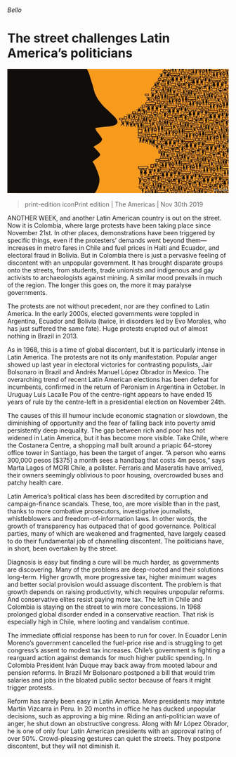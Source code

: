 ###### Bello

# The street challenges Latin America’s politicians 

![image](images/20191130_AMD001_0.jpg) 

> print-edition iconPrint edition | The Americas | Nov 30th 2019 

ANOTHER WEEK, and another Latin American country is out on the street. Now it is Colombia, where large protests have been taking place since November 21st. In other places, demonstrations have been triggered by specific things, even if the protesters’ demands went beyond them—increases in metro fares in Chile and fuel prices in Haiti and Ecuador, and electoral fraud in Bolivia. But in Colombia there is just a pervasive feeling of discontent with an unpopular government. It has brought disparate groups onto the streets, from students, trade unionists and indigenous and gay activists to archaeologists against mining. A similar mood prevails in much of the region. The longer this goes on, the more it may paralyse governments. 

The protests are not without precedent, nor are they confined to Latin America. In the early 2000s, elected governments were toppled in Argentina, Ecuador and Bolivia (twice, in disorders led by Evo Morales, who has just suffered the same fate). Huge protests erupted out of almost nothing in Brazil in 2013. 

As in 1968, this is a time of global discontent, but it is particularly intense in Latin America. The protests are not its only manifestation. Popular anger showed up last year in electoral victories for contrasting populists, Jair Bolsonaro in Brazil and Andrés Manuel López Obrador in Mexico. The overarching trend of recent Latin American elections has been defeat for incumbents, confirmed in the return of Peronism in Argentina in October. In Uruguay Luis Lacalle Pou of the centre-right appears to have ended 15 years of rule by the centre-left in a presidential election on November 24th. 

The causes of this ill humour include economic stagnation or slowdown, the diminishing of opportunity and the fear of falling back into poverty amid persistently deep inequality. The gap between rich and poor has not widened in Latin America, but it has become more visible. Take Chile, where the Costanera Centre, a shopping mall built around a priapic 64-storey office tower in Santiago, has been the target of anger. “A person who earns 300,000 pesos [$375] a month sees a handbag that costs 4m pesos,” says Marta Lagos of MORI Chile, a pollster. Ferraris and Maseratis have arrived, their owners seemingly oblivious to poor housing, overcrowded buses and patchy health care. 

Latin America’s political class has been discredited by corruption and campaign-finance scandals. These, too, are more visible than in the past, thanks to more combative prosecutors, investigative journalists, whistleblowers and freedom-of-information laws. In other words, the growth of transparency has outpaced that of good governance. Political parties, many of which are weakened and fragmented, have largely ceased to do their fundamental job of channelling discontent. The politicians have, in short, been overtaken by the street. 

Diagnosis is easy but finding a cure will be much harder, as governments are discovering. Many of the problems are deep-rooted and their solutions long-term. Higher growth, more progressive tax, higher minimum wages and better social provision would assuage discontent. The problem is that growth depends on raising productivity, which requires unpopular reforms. And conservative elites resist paying more tax. The left in Chile and Colombia is staying on the street to win more concessions. In 1968 prolonged global disorder ended in a conservative reaction. That risk is especially high in Chile, where looting and vandalism continue. 

The immediate official response has been to run for cover. In Ecuador Lenín Moreno’s government cancelled the fuel-price rise and is struggling to get congress’s assent to modest tax increases. Chile’s government is fighting a rearguard action against demands for much higher public spending. In Colombia President Iván Duque may back away from mooted labour and pension reforms. In Brazil Mr Bolsonaro postponed a bill that would trim salaries and jobs in the bloated public sector because of fears it might trigger protests. 

Reform has rarely been easy in Latin America. More presidents may imitate Martín Vizcarra in Peru. In 20 months in office he has ducked unpopular decisions, such as approving a big mine. Riding an anti-politician wave of anger, he shut down an obstructive congress. Along with Mr López Obrador, he is one of only four Latin American presidents with an approval rating of over 50%. Crowd-pleasing gestures can quiet the streets. They postpone discontent, but they will not diminish it. 

